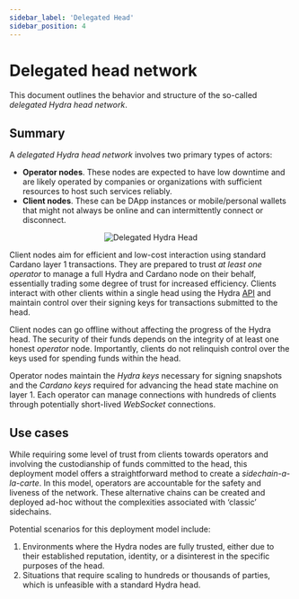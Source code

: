 ```yaml
---
sidebar_label: 'Delegated Head'
sidebar_position: 4
---
```


# Delegated head network

This document outlines the behavior and structure of the so-called _delegated Hydra head network_.

## Summary

A _delegated Hydra head network_ involves two primary types of actors:

* **Operator nodes**. These nodes are expected to have low downtime and are likely operated by companies or organizations with sufficient resources to host such services reliably.
* **Client nodes**. These can be DApp instances or mobile/personal wallets that might not always be online and can intermittently connect or disconnect.


<p align="center">
  <img
    src={require('./delegated-head.png').default}
    alt="Delegated Hydra Head"
    height={400}
  />
</p>

Client nodes aim for efficient and low-cost interaction using standard Cardano layer 1 transactions. They are prepared to trust *at least one* _operator_ to manage a full Hydra and Cardano node on their behalf, essentially trading some degree of trust for increased efficiency. Clients interact with other clients within a single head using the Hydra [API](/api-reference) and maintain control over their signing keys for transactions submitted to the head.

Client nodes can go offline without affecting the progress of the Hydra head. The security of their funds depends on the integrity of at least one honest _operator_ node. Importantly, clients do not relinquish control over the keys used for spending funds within the head.

Operator nodes maintain the _Hydra keys_ necessary for signing snapshots and the _Cardano keys_ required for advancing the head state machine on layer 1. Each operator can manage connections with hundreds of clients through potentially short-lived _WebSocket_ connections.

## Use cases

While requiring some level of trust from clients towards operators and involving the custodianship of funds committed to the head, this deployment model offers a straightforward method to create a _sidechain-a-la-carte_. In this model, operators are accountable for the safety and liveness of the network. These alternative chains can be created and deployed ad-hoc without the complexities associated with ‘classic’ sidechains.

Potential scenarios for this deployment model include:

1. Environments where the Hydra nodes are fully trusted, either due to their established reputation, identity, or a disinterest in the specific purposes of the head.
2. Situations that require scaling to hundreds or thousands of parties, which is unfeasible with a standard Hydra head.